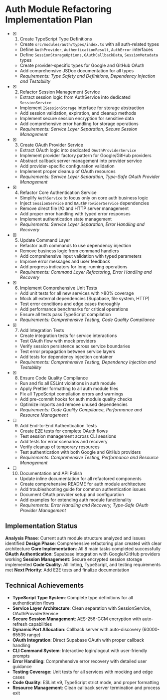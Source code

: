 # Auth Module Refactoring Implementation Plan

- [x] 1. Create TypeScript Type Definitions
  - Create `src/modules/auth/types/index.ts` with all auth-related types
  - Define `AuthProvider`, `AuthenticationResult`, `AuthError` interfaces
  - Define `SessionStorageOptions`, `OAuthCallbackData`, `SessionMetadata` types
  - Create provider-specific types for Google and GitHub OAuth
  - Add comprehensive JSDoc documentation for all types
  - _Requirements: Type Safety and Definitions, Dependency Injection and Testability_

- [x] 2. Refactor Session Management Service
  - Extract session logic from AuthService into dedicated `SessionService`
  - Implement `ISessionStorage` interface for storage abstraction
  - Add session validation, expiration, and cleanup methods
  - Implement secure session encryption for sensitive data
  - Add comprehensive error handling for storage operations
  - _Requirements: Service Layer Separation, Secure Session Management_

- [x] 3. Create OAuth Provider Service
  - Extract OAuth logic into dedicated `OAuthProviderService`
  - Implement provider factory pattern for Google/GitHub providers
  - Abstract callback server management into provider service
  - Add provider-specific configuration validation
  - Implement proper cleanup of OAuth resources
  - _Requirements: Service Layer Separation, Type-Safe OAuth Provider Management_

- [x] 4. Refactor Core Authentication Service
  - Simplify `AuthService` to focus only on core auth business logic
  - Inject `SessionService` and `OAuthProviderService` dependencies
  - Remove direct file I/O and HTTP server management
  - Add proper error handling with typed error responses
  - Implement authentication state management
  - _Requirements: Service Layer Separation, Error Handling and Recovery_

- [x] 5. Update Command Layer
  - Refactor auth commands to use dependency injection
  - Remove business logic from command handlers
  - Add comprehensive input validation with typed parameters
  - Improve error messages and user feedback
  - Add progress indicators for long-running operations
  - _Requirements: Command Layer Refactoring, Error Handling and Recovery_

- [x] 6. Implement Comprehensive Unit Tests
  - Add unit tests for all new services with >80% coverage
  - Mock all external dependencies (Supabase, file system, HTTP)
  - Test error conditions and edge cases thoroughly
  - Add performance benchmarks for critical operations
  - Ensure all tests pass TypeScript compilation
  - _Requirements: Comprehensive Testing, Code Quality Compliance_

- [x] 7. Add Integration Tests
  - Create integration tests for service interactions
  - Test OAuth flow with mock providers
  - Verify session persistence across service boundaries
  - Test error propagation between service layers
  - Add tests for dependency injection container
  - _Requirements: Comprehensive Testing, Dependency Injection and Testability_

- [x] 8. Ensure Code Quality Compliance
  - Run and fix all ESLint violations in auth module
  - Apply Prettier formatting to all auth module files
  - Fix all TypeScript compilation errors and warnings
  - Add pre-commit hooks for auth module quality checks
  - Optimize imports and remove unused dependencies
  - _Requirements: Code Quality Compliance, Performance and Resource Management_

- [ ] 9. Add End-to-End Authentication Tests
  - Create E2E tests for complete OAuth flows
  - Test session management across CLI sessions
  - Add tests for error scenarios and recovery
  - Verify cleanup of temporary resources
  - Test authentication with both Google and GitHub providers
  - _Requirements: Comprehensive Testing, Performance and Resource Management_

- [ ] 10. Documentation and API Polish
  - Update inline documentation for all refactored components
  - Create comprehensive README for auth module architecture
  - Add troubleshooting guide for common authentication issues
  - Document OAuth provider setup and configuration
  - Add examples for extending auth module functionality
  - _Requirements: Error Handling and Recovery, Type-Safe OAuth Provider Management_

## Implementation Status

**Analysis Phase**: Current auth module structure analyzed and issues identified **Design Phase**: Comprehensive refactoring plan created with clear architecture **Core Implementation**: All 8 main tasks completed successfully **OAuth Authentication**: Supabase integration with Google/GitHub providers working **Session Management**: Secure encrypted session storage implemented **Code Quality**: All linting, TypeScript, and testing requirements met **Next Priority**: Add E2E tests and finalize documentation

## Technical Achievements

- **TypeScript Type System**: Complete type definitions for all authentication flows
- **Service Layer Architecture**: Clean separation with SessionService, OAuthProviderService
- **Secure Session Management**: AES-256-GCM encryption with auto-refresh capabilities
- **Dynamic Port Allocation**: Callback server with auto-discovery (60000-65535 range)
- **OAuth Integration**: Direct Supabase OAuth with proper callback handling
- **CLI Command System**: Interactive login/logout with user-friendly prompts
- **Error Handling**: Comprehensive error recovery with detailed user guidance
- **Testing Coverage**: Unit tests for all services with mocking and edge cases
- **Code Quality**: ESLint v9, TypeScript strict mode, and proper formatting
- **Resource Management**: Clean callback server termination and process exit

